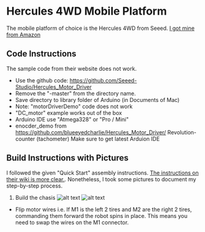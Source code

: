 # Hercules 4WD Mobile Platform

The mobile platform of choice is the Hercules 4WD from Seeed. [I got mine from Amazon](
https://www.amazon.com/Skeleton-Bot-Hercules-Robotic-Platform/dp/B01N4AGPTN/ref=sr_1_2?ie=UTF8&qid=1508102110&sr=8-2&keywords=hercules+4wd)

## Code Instructions
The sample code from their website does not work.
* Use the github code: https://github.com/Seeed-Studio/Hercules_Motor_Driver
* Remove the "-master" from the directory name.
* Save directory to library folder of Arduino (in Documents of Mac)
* Note: "motorDriverDemo" code does not work
* "DC_motor" example works out of the box 
* Arduino IDE use "Atmega328" or "Pro / Mini"
* enocder_demo from https://github.com/blueeyedcharlie/Hercules_Motor_Driver/
  Revolution-counter (tachometer)
  Make sure to get latest Arduion IDE 

## Build Instructions with Pictures

I followed the given "Quick Start" assembly instructions. [The instructions on their wiki is more clear.](http://wiki.seeed.cc/Skeleton_Bot-4WD_hercules_mobile_robotic_platform/). Nonetheless, I took some pictures to document my step-by-step process.

1. Build the chasis
![alt text](https://github.com/johnny-wang/hercules_mobile_robot/tree/master/images/IMG_7869.JPG)
![alt text](https://github.com/johnny-wang/hercules_mobile_robot/tree/master/images/IMG_7870.JPG)

* Flip motor wires 
 i.e. If M1 is the left 2 tires and M2 are the right 2 tires, commanding them forward the robot spins in place.
      This means you need to swap the wires on the M1 connector.
